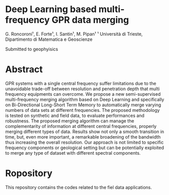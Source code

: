 # Deep Learning based multi-frequency GPR data merging
G. Roncoroni¹, E. Forte¹, I. Santin¹, M. Pipan¹
¹ Università di Trieste, Dipartimento di Matematica e Geoscienze

Submitted to geophyisics


# Abstract
GPR systems with a single central frequency suffer limitations due to the unavoidable trade-off between resolution and penetration depth that multi frequency equipments can overcome. We propose a new semi-supervised multi-frequency merging algorithm based on Deep Learning and specifically on Bi-Directional Long-Short Term Memory to automatically merge varying numbers of data sets at different frequencies. The proposed methodology is tested on synthetic and field data, to evaluate performances and robustness. The proposed merging algorithm can manage the complementarity of information at different central frequencies, properly merging different types of data. Results show not only a smooth transition in time, but, even more important, a remarkable broadening of the bandwidth thus increasing the overall resolution. Our approach is not limited to specific frequency components or geological setting but can be potentially exploited to merge any type of dataset with different spectral components.

# Ropository

This repository contains the codes related to the fiel data applications.
